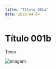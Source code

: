```yaml
---
title: "Título 001a"
date: 2025-04-04
---
```


# Título 001b

Texto

![imagem](https://cdn.pixabay.com/photo/2025/02/20/10/38/robin-9419575_1280.jpg)
